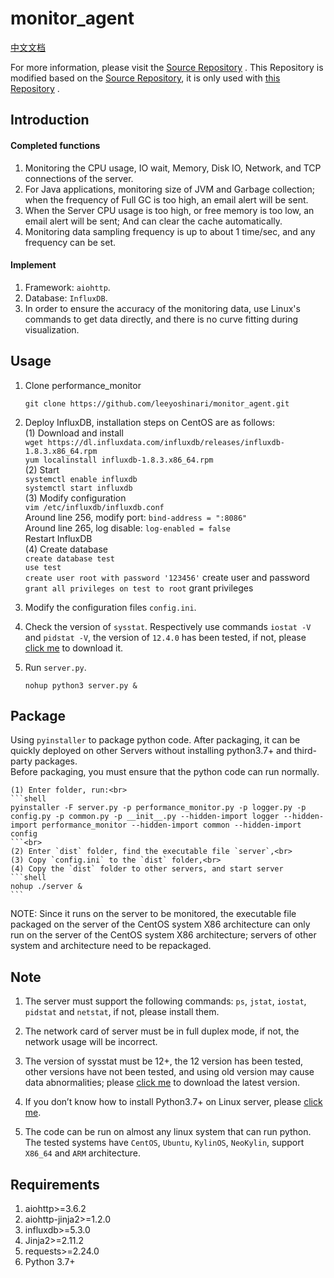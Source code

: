 # monitor_agent
[中文文档](https://github.com/leeyoshinari/monitor_agent/blob/main/README_zh_CN.md)

For more information, please visit the [Source Repository](https://github.com/leeyoshinari/performance_monitor) . This Repository is modified based on the [Source Repository](https://github.com/leeyoshinari/performance_monitor), it is only used with [this Repository](https://github.com/leeyoshinari/MyPlatform) .

## Introduction
#### Completed functions<br>
1. Monitoring the CPU usage, IO wait, Memory, Disk IO, Network, and TCP connections of the server.<br>
2. For Java applications, monitoring size of JVM and Garbage collection; when the frequency of Full GC is too high, an email alert will be sent.<br>
3. When the Server CPU usage is too high, or free memory is too low, an email alert will be sent; And can clear the cache automatically.<br>
4. Monitoring data sampling frequency is up to about 1 time/sec, and any frequency can be set.<br>

#### Implement
1. Framework: `aiohttp`.<br>
2. Database: `InfluxDB`.<br>
3. In order to ensure the accuracy of the monitoring data, use Linux's commands to get data directly, and there is no curve fitting during visualization. <br>

## Usage
1. Clone performance_monitor
   ```shell
   git clone https://github.com/leeyoshinari/monitor_agent.git
   ```

2. Deploy InfluxDB, installation steps on CentOS are as follows:<br>
    (1) Download and install<br>
        `wget https://dl.influxdata.com/influxdb/releases/influxdb-1.8.3.x86_64.rpm` <br>
        `yum localinstall influxdb-1.8.3.x86_64.rpm` <br>
    (2) Start<br>
        `systemctl enable influxdb` <br>
        `systemctl start influxdb` <br>
    (3) Modify configuration<br>
         `vim /etc/influxdb/influxdb.conf` <br>
         Around line 256, modify port: `bind-address = ":8086"` <br>
         Around line 265, log disable: `log-enabled = false` <br>
         Restart InfluxDB <br>
    (4) Create database<br>
        `create database test` <br>
        `use test` <br>
        `create user root with password '123456'` create user and password <br>
        `grant all privileges on test to root` grant privileges <br>
   
3. Modify the configuration files `config.ini`.<br>

4. Check the version of `sysstat`. Respectively use commands `iostat -V` and `pidstat -V`, the version of `12.4.0` has been tested, if not, please [click me](http://sebastien.godard.pagesperso-orange.fr/download.html) to download it.

5. Run `server.py`.
   ```shell
   nohup python3 server.py &
   ```
   
## Package
Using `pyinstaller` to package python code. After packaging, it can be quickly deployed on other Servers without installing python3.7+ and third-party packages.<br>
Before packaging, you must ensure that the python code can run normally.<br>

    (1) Enter folder, run:<br>
    ```shell
    pyinstaller -F server.py -p performance_monitor.py -p logger.py -p config.py -p common.py -p __init__.py --hidden-import logger --hidden-import performance_monitor --hidden-import common --hidden-import config
    ```<br>
    (2) Enter `dist` folder, find the executable file `server`,<br>
    (3) Copy `config.ini` to the `dist` folder,<br>
    (4) Copy the `dist` folder to other servers, and start server
    ```shell
    nohup ./server &
    ```
   NOTE: Since it runs on the server to be monitored, the executable file packaged on the server of the CentOS system X86 architecture can only run on the server of the CentOS system X86 architecture; servers of other system and architecture need to be repackaged. <br>

## Note
1. The server must support the following commands: `ps`, `jstat`, `iostat`, `pidstat` and `netstat`, if not, please install them. 

2. The network card of server must be in full duplex mode, if not, the network usage will be incorrect.

3. The version of sysstat must be 12+, the 12 version has been tested, other versions have not been tested, and using old version may cause data abnormalities; please [click me](http://sebastien.godard.pagesperso-orange.fr/download.html) to download the latest version.

4. If you don’t know how to install Python3.7+ on Linux server, please [click me](https://github.com/leeyoshinari/performance_monitor/wiki/Python-3.7.x-%E5%AE%89%E8%A3%85).

5. The code can be run on almost any linux system that can run python. The tested systems have `CentOS`, `Ubuntu`, `KylinOS`, `NeoKylin`, support `X86_64` and `ARM` architecture.

## Requirements
1. aiohttp>=3.6.2
2. aiohttp-jinja2>=1.2.0
3. influxdb>=5.3.0
4. Jinja2>=2.11.2
5. requests>=2.24.0
6. Python 3.7+
